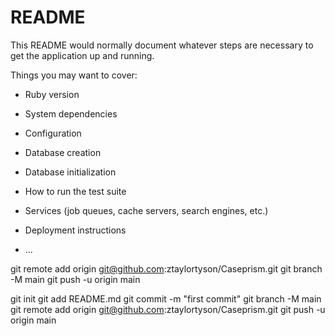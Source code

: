 # README

This README would normally document whatever steps are necessary to get the
application up and running.

Things you may want to cover:

* Ruby version

* System dependencies

* Configuration

* Database creation

* Database initialization

* How to run the test suite

* Services (job queues, cache servers, search engines, etc.)

* Deployment instructions

* ...


git remote add origin git@github.com:ztaylortyson/Caseprism.git
git branch -M main
git push -u origin main

git init
git add README.md
git commit -m "first commit"
git branch -M main
git remote add origin git@github.com:ztaylortyson/Caseprism.git
git push -u origin main